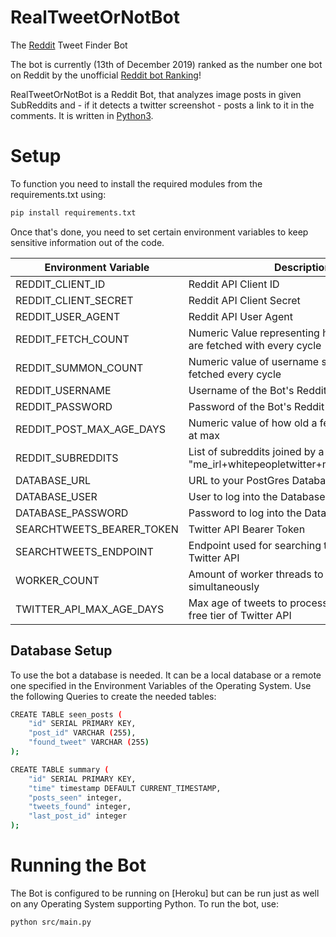 # RealTweetOrNotBot
The [Reddit](https://www.reddit.com/r/realtweetornotbot/) Tweet Finder Bot

The bot is currently (13th of December 2019) ranked as the number one bot on Reddit by the unofficial [Reddit bot Ranking](https://botrank.pastimes.eu/)! 

RealTweetOrNotBot is a Reddit Bot, that analyzes image posts in given SubReddits and - if it detects a twitter
 screenshot - posts a link to it in the comments. It is written in [Python3].

# Setup
To function you need to install the required modules from the requirements.txt using:
```sh
pip install requirements.txt
```


Once that's done, you need to set certain environment variables to keep sensitive information out of the code. 

| Environment Variable     | Description |
| -------------   | ------------- |
| REDDIT_CLIENT_ID          | Reddit API Client ID  |
| REDDIT_CLIENT_SECRET  | Reddit API Client Secret  |
| REDDIT_USER_AGENT  | Reddit API User Agent  |
| REDDIT_FETCH_COUNT  | Numeric Value representing how many posts are fetched with every cycle  |
| REDDIT_SUMMON_COUNT  | Numeric value of username summons to be fetched every cycle  |
| REDDIT_USERNAME  | Username of the Bot's Reddit account  |
| REDDIT_PASSWORD  | Password of the Bot's Reddit account  |
| REDDIT_POST_MAX_AGE_DAYS  | Numeric value of how old a fetched post can be at max  |
| REDDIT_SUBREDDITS | List of subreddits joined by a + symbol e.g. "me_irl+whitepeopletwitter+meirl+2meirl4meirl"|
| DATABASE_URL  | URL to your PostGres Database  |
| DATABASE_USER  | User to log into the Database  |
| DATABASE_PASSWORD  | Password to log into the Database  |
| SEARCHTWEETS_BEARER_TOKEN  | Twitter API Bearer Token  |
| SEARCHTWEETS_ENDPOINT  | Endpoint used for searching tweets on the Twitter API  |
| WORKER_COUNT  | Amount of worker threads to process a request simultaneously  |
| TWITTER_API_MAX_AGE_DAYS  | Max age of tweets to process - 7 is the limit for free tier of Twitter API  |


## Database Setup
To use the bot a database is needed. It can be a local database or a remote one specified in the Environment Variables of the Operating System. Use the following Queries to create the needed tables:

```sh
CREATE TABLE seen_posts (
    "id" SERIAL PRIMARY KEY,
    "post_id" VARCHAR (255),
    "found_tweet" VARCHAR (255)
);
```

```sh
CREATE TABLE summary (
    "id" SERIAL PRIMARY KEY,
    "time" timestamp DEFAULT CURRENT_TIMESTAMP,
    "posts_seen" integer,
    "tweets_found" integer,
    "last_post_id" integer
);
```

# Running the Bot
The Bot is configured to be running on [Heroku] but can be run just as well on any Operating System supporting Python.
To run the bot, use:

```sh
python src/main.py
```

[//]: # 

   [Python3]: <https://www.python.org/>
   [PRAW]: <https://praw.readthedocs.io/en/latest/>

